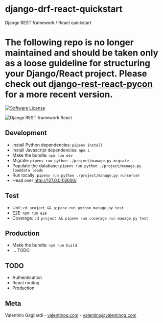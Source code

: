 # django-drf-react-quickstart
Django REST framework / React quickstart

# The following repo is no longer maintained and should be taken only as a loose guideline for structuring your Django/React project. Please check out [django-rest-react-pycon](https://github.com/valentinogagliardi/django-rest-react-pycon) for a more recent version.

[![Software License](https://img.shields.io/badge/license-MIT-brightgreen.svg?style=flat)](LICENSE)

![Django REST framework React](https://www.valentinog.com/blog/wp-content/uploads/2018/01/django-rest-framework-react.png)

## Development

* Install Python dependencies: `pipenv install`
* Install Javascript dependencies: `npm i`
* Make the bundle: `npm run dev`
* Migrate: `pipenv run python ./project/manage.py migrate`
* Populate the database: `pipenv run python ./project/manage.py loaddata leads`
* Run locally: `pipenv run python ./project/manage.py runserver`
* Head over http://127.0.0.1:8000/

## Test

* Unit: `cd project && pipenv run python manage.py test`
* E2E: `npm run e2e`
* Coverage: `cd project && pipenv run coverage run manage.py test`

## Production

* Make the bundle: `npm run build`
* ... TODO

## TODO

* Authentication
* React routing
* Production

## Meta

Valentino Gagliardi - [valentinog.com](https://www.valentinog.com) - valentino@valentinog.com



